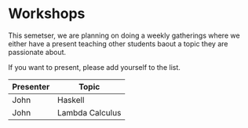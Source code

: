 # Workshops


This semetser, we are planning on doing a weekly gatherings where we either have a present teaching other students baout a topic they are passionate about. 

If you want to present, please add yourself to the list. 


| Presenter | Topic   |
|-----------|---------|
| John      | Haskell |
| John      | Lambda Calculus        |




